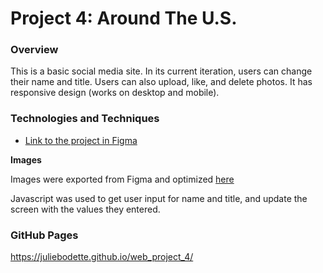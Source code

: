 # Project 4: Around The U.S.

### Overview

This is a basic social media site. In its current iteration, users can change their name and title. Users can also upload, like, and delete photos. It has responsive design (works on desktop and mobile).

### Technologies and Techniques

- [Link to the project in Figma](https://www.figma.com/file/SurN1jaeEQIhuZEDMhmWWf/Sprint-4-Around-The-U.S.-desktop-mobile?node-id=0%3A1)

**Images**

Images were exported from Figma and optimized [here](https://tinypng.com/)

Javascript was used to get user input for name and title, and update the screen with the values they entered.

### GitHub Pages

https://juliebodette.github.io/web_project_4/

